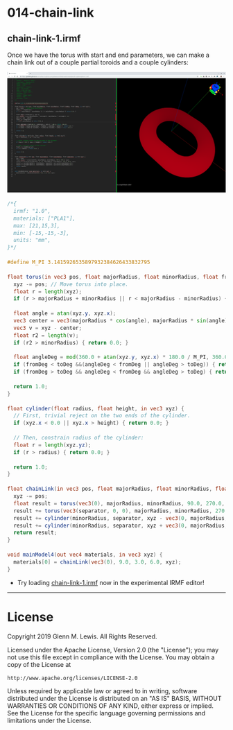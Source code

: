 # 014-chain-link

## chain-link-1.irmf

Once we have the torus with start and end parameters, we can make a chain
link out of a couple partial toroids and a couple cylinders:

![chain-link-1.png](chain-link-1.png)

```glsl
/*{
  irmf: "1.0",
  materials: ["PLA1"],
  max: [21,15,3],
  min: [-15,-15,-3],
  units: "mm",
}*/

#define M_PI 3.1415926535897932384626433832795

float torus(in vec3 pos, float majorRadius, float minorRadius, float fromDeg, float toDeg, in vec3 xyz) {
  xyz -= pos; // Move torus into place.
  float r = length(xyz);
  if (r > majorRadius + minorRadius || r < majorRadius - minorRadius) { return 0.0; }
  
  float angle = atan(xyz.y, xyz.x);
  vec3 center = vec3(majorRadius * cos(angle), majorRadius * sin(angle), 0);
  vec3 v = xyz - center;
  float r2 = length(v);
  if (r2 > minorRadius) { return 0.0; }
  
  float angleDeg = mod(360.0 + atan(xyz.y, xyz.x) * 180.0 / M_PI, 360.0);
  if (fromDeg < toDeg &&(angleDeg < fromDeg || angleDeg > toDeg)) { return 0.0; }
  if (fromDeg > toDeg && angleDeg < fromDeg && angleDeg > toDeg) { return 0.0; }
  
  return 1.0;
}

float cylinder(float radius, float height, in vec3 xyz) {
  // First, trivial reject on the two ends of the cylinder.
  if (xyz.x < 0.0 || xyz.x > height) { return 0.0; }
  
  // Then, constrain radius of the cylinder:
  float r = length(xyz.yz);
  if (r > radius) { return 0.0; }
  
  return 1.0;
}

float chainLink(in vec3 pos, float majorRadius, float minorRadius, float separator, in vec3 xyz) {
  xyz -= pos;
  float result = torus(vec3(0), majorRadius, minorRadius, 90.0, 270.0, xyz);
  result += torus(vec3(separator, 0, 0), majorRadius, minorRadius, 270.0, 90.0, xyz);
  result += cylinder(minorRadius, separator, xyz - vec3(0, majorRadius, 0));
  result += cylinder(minorRadius, separator, xyz + vec3(0, majorRadius, 0));
  return result;
}

void mainModel4(out vec4 materials, in vec3 xyz) {
  materials[0] = chainLink(vec3(0), 9.0, 3.0, 6.0, xyz);
}
```

* Try loading [chain-link-1.irmf](https://gmlewis.github.io/irmf-editor/?s=github.com/gmlewis/irmf/blob/master/examples/014-chain-link/chain-link-1.irmf) now in the experimental IRMF editor!

----------------------------------------------------------------------

# License

Copyright 2019 Glenn M. Lewis. All Rights Reserved.

Licensed under the Apache License, Version 2.0 (the "License");
you may not use this file except in compliance with the License.
You may obtain a copy of the License at

    http://www.apache.org/licenses/LICENSE-2.0

Unless required by applicable law or agreed to in writing, software
distributed under the License is distributed on an "AS IS" BASIS,
WITHOUT WARRANTIES OR CONDITIONS OF ANY KIND, either express or implied.
See the License for the specific language governing permissions and
limitations under the License.
